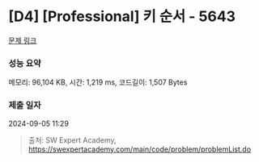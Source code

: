 # [D4] [Professional] 키 순서 - 5643 

[문제 링크](https://swexpertacademy.com/main/code/problem/problemDetail.do?contestProbId=AWXQsLWKd5cDFAUo) 

### 성능 요약

메모리: 96,104 KB, 시간: 1,219 ms, 코드길이: 1,507 Bytes

### 제출 일자

2024-09-05 11:29



> 출처: SW Expert Academy, https://swexpertacademy.com/main/code/problem/problemList.do